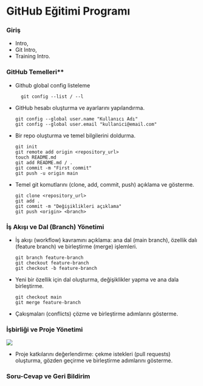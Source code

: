 # **GitHub Eğitimi Programı**

### **Giriş**
-   Intro,
-   Git Intro,
-   Training Intro.

### GitHub Temelleri**

- Github global config listeleme

        git config --list / --l

-   GitHub hesabı oluşturma ve ayarlarını yapılandırma.

        git config --global user.name "Kullanıcı Adı"
        git config --global user.email "kullanici@email.com"

-   Bir repo oluşturma ve temel bilgilerini doldurma.

	    git init 
        git remote add origin <repository_url>
        touch README.md
        git add README.md / .
        git commit -m "First commit"
        git push -u origin main

-   Temel git komutlarını (clone, add, commit, push) açıklama ve gösterme.

        git clone <repository_url>
        git add .
        git commit -m "Değişiklikleri açıklama"
        git push <origin> <branch>

### İş Akışı ve Dal (Branch) Yönetimi

-   İş akışı (workflow) kavramını açıklama: ana dal (main branch), özellik dalı (feature branch) ve birleştirme (merge) işlemleri.

        git branch feature-branch
        git checkout feature-branch
        git checkout -b feature-branch

-   Yeni bir özellik için dal oluşturma, değişiklikler yapma ve ana dala birleştirme.

        git checkout main
        git merge feature-branch

-   Çakışmaları (conflicts) çözme ve birleştirme adımlarını gösterme.

### İşbirliği ve Proje Yönetimi

![](blob:https://stackedit.io/a2232f6f-1b51-4b3f-a805-941e20654c0b)

-   Proje katkılarını değerlendirme: çekme istekleri (pull requests) oluşturma, gözden geçirme ve birleştirme adımlarını gösterme.

### Soru-Cevap ve Geri Bildirim
